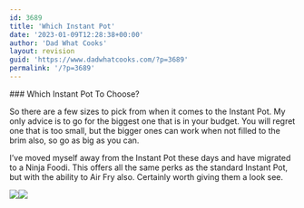 ```yaml
---
id: 3689
title: 'Which Instant Pot'
date: '2023-01-09T12:28:38+00:00'
author: 'Dad What Cooks'
layout: revision
guid: 'https://www.dadwhatcooks.com/?p=3689'
permalink: '/?p=3689'
---
```


<div class="inherit-container-width wp-block-group is-layout-constrained"><div class="wp-block-group__inner-container">### Which Instant Pot To Choose?

So there are a few sizes to pick from when it comes to the Instant Pot. My only advice is to go for the biggest one that is in your budget. You will regret one that is too small, but the bigger ones can work when not filled to the brim also, so go as big as you can.

I’ve moved myself away from the Instant Pot these days and have migrated to a Ninja Foodi. This offers all the same perks as the standard Instant Pot, but with the ability to Air Fry also. Certainly worth giving them a look see.

[![](//ws-eu.amazon-adsystem.com/widgets/q?_encoding=UTF8&ASIN=B07YF9Y74S&Format=_SL250_&ID=AsinImage&MarketPlace=GB&ServiceVersion=20070822&WS=1&tag=dadwhatcooks-21&language=en_GB)](https://www.amazon.co.uk/Ninja-Multi-Cooker-OP500UK-Electric-Pressure/dp/B07YF9Y74S?crid=18E8PE3X71LU3&keywords=foodi&qid=1673267218&sprefix=foodi%2Caps%2C115&sr=8-5&th=1&linkCode=li3&tag=dadwhatcooks-21&linkId=b4ae6bd58855b51f86047524b2c4ccb0&language=en_GB&ref_=as_li_ss_il)![](https://ir-uk.amazon-adsystem.com/e/ir?t=dadwhatcooks-21&language=en_GB&l=li3&o=2&a=B07YF9Y74S)</div></div>